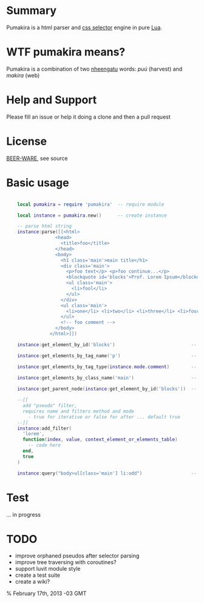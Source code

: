 # Summary

Pumakira is a html parser and [css selector](http://www.w3.org/TR/selectors/) engine in pure [Lua](http://www.lua.org/).

# WTF pumakira means?

Pumakira is a combination of two [nheengatu](http://en.wikipedia.org/wiki/Nheengatu_language) words: *puú* (harvest) and *makira* (web)

# Help and Support

Please fill an issue or help it doing a clone and then a pull request

# License

[BEER-WARE](http://en.wikipedia.org/wiki/Beerware), see source
  
# Basic usage

```lua

    local pumakira = require 'pumakira'  -- require module

    local instance = pumakira.new()      -- create instance

    -- parse html string
    instance:parse([[<html>
                  <head>
                    <title>foo</title>
                  </head>
                  <body>
                    <h1 class='main'>main title</h1>
                    <div class='main'>
                      <p>foo text</p> <p>foo continue...</p> 
                      <blockquote id='blocks'>Prof. Lorem Ipsum</blockquote>
                      <ul class='main'>
                        <li>fool</li>
                      </ul>
                    </div>
                    <ul class='main'>
                      <li>one</li> <li>two</li> <li>three</li> <li>four</li>
                    </ul>
                    <!-- foo comment -->
                  </body>
                </html>]])

    instance:get_element_by_id('blocks')                            -- get node by id

    instance:get_elements_by_tag_name('p')                          -- get nodes by name

    instance:get_elements_by_tag_type(instance.mode.comment)        -- get nodes by type

    instance:get_elements_by_class_name('main')                     -- get nodes by class
    
    instance:get_parent_node(instance:get_element_by_id('blocks'))  -- get node's parent

    --[[
      add "pseudo" filter, 
      requires name and filters method and mode 
        - true for iterative or false for after ... default true
    --]]
    instance:add_filter(                                            
      'lorem', 
      function(index, value, context_element_or_elements_table)
        -- code here
      end,
      true
    )

    instance:query("body>ul[class='main'] li:odd")                  -- query example

``` 

# Test

... in progress

# TODO

+ improve orphaned pseudos after selector parsing
+ improve tree traversing with coroutines?
+ support luvit module style
+ create a test suite
+ create a wiki?

% February 17th, 2013 -03 GMT